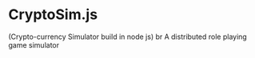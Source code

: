 # CryptoSim.js
(Crypto-currency Simulator build in node js) br
A distributed role playing game simulator

